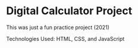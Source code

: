 # Digital Calculator Project

This was just a fun practice project (2021)

Technologies Used: HTML, CSS, and JavaScript
